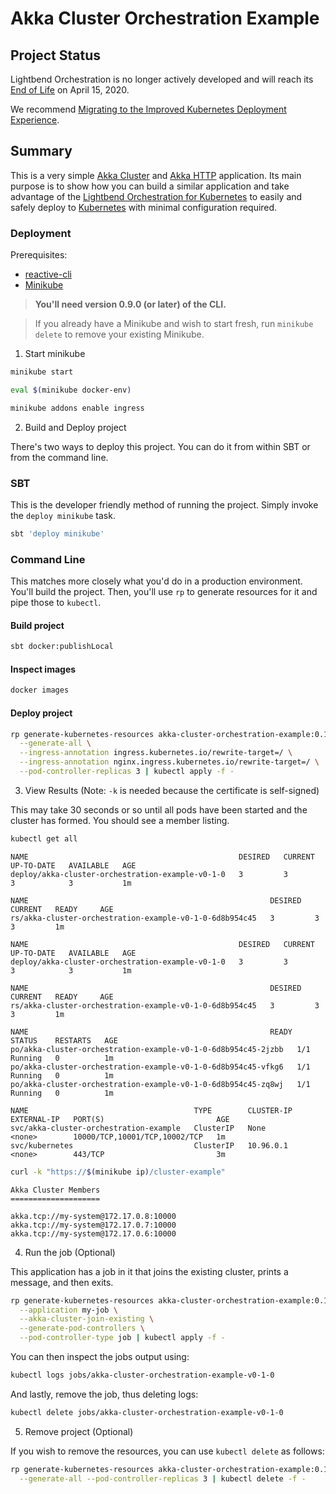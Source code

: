 # Akka Cluster Orchestration Example

## Project Status

Lightbend Orchestration is no longer actively developed and will reach its [End of Life](https://developer.lightbend.com/docs/lightbend-platform/2.0/support-terminology/index.html#end-of-life-eol-) on April 15, 2020.

We recommend [Migrating to the Improved Kubernetes Deployment Experience](https://developer.lightbend.com/docs/lightbend-orchestration/current/migration.html).

## Summary

This is a very simple [Akka Cluster](https://doc.akka.io/docs/akka/snapshot/cluster-usage.html) and 
[Akka HTTP](https://doc.akka.io/docs/akka-http/current/scala/http/) application. Its main purpose is to show how you 
can build a similar application and take advantage of the [Lightbend Orchestration for Kubernetes](https://developer.lightbend.com/docs/lightbend-orchestration-kubernetes/latest/)
to easily and safely deploy to [Kubernetes](https://kubernetes.io/) with minimal configuration required.

### Deployment

Prerequisites:

* [reactive-cli](https://developer.lightbend.com/docs/lightbend-orchestration-kubernetes/latest/cli-installation.html#install-the-cli)
* [Minikube](https://github.com/kubernetes/minikube#installation)

> **You'll need version 0.9.0 (or later) of the CLI.**

> If you already have a Minikube and wish to start fresh, run `minikube delete` to remove your existing Minikube.

1) Start minikube

```bash
minikube start

eval $(minikube docker-env)

minikube addons enable ingress
```

2) Build and Deploy project

There's two ways to deploy this project. You can do it from within SBT or from the command line.

### SBT

This is the developer friendly method of running the project. Simply invoke the `deploy minikube` task.

```bash
sbt 'deploy minikube'
```

### Command Line

This matches more closely what you'd do in a production environment. You'll build the project. Then, you'll use `rp`
to generate resources for it and pipe those to `kubectl`.

#### Build project

```bash
sbt docker:publishLocal
```

#### Inspect images

```bash
docker images
```

#### Deploy project

```bash
rp generate-kubernetes-resources akka-cluster-orchestration-example:0.1.0 \
  --generate-all \
  --ingress-annotation ingress.kubernetes.io/rewrite-target=/ \
  --ingress-annotation nginx.ingress.kubernetes.io/rewrite-target=/ \
  --pod-controller-replicas 3 | kubectl apply -f -
```

3) View Results (Note: `-k` is needed because the certificate is self-signed)

This may take 30 seconds or so until all pods have been started and the cluster has formed. You should see a member
listing.

```bash
kubectl get all
```

```
NAME                                               DESIRED   CURRENT   UP-TO-DATE   AVAILABLE   AGE
deploy/akka-cluster-orchestration-example-v0-1-0   3         3         3            3           1m

NAME                                                      DESIRED   CURRENT   READY     AGE
rs/akka-cluster-orchestration-example-v0-1-0-6d8b954c45   3         3         3         1m

NAME                                               DESIRED   CURRENT   UP-TO-DATE   AVAILABLE   AGE
deploy/akka-cluster-orchestration-example-v0-1-0   3         3         3            3           1m

NAME                                                      DESIRED   CURRENT   READY     AGE
rs/akka-cluster-orchestration-example-v0-1-0-6d8b954c45   3         3         3         1m

NAME                                                      READY     STATUS    RESTARTS   AGE
po/akka-cluster-orchestration-example-v0-1-0-6d8b954c45-2jzbb   1/1       Running   0          1m
po/akka-cluster-orchestration-example-v0-1-0-6d8b954c45-vfkg6   1/1       Running   0          1m
po/akka-cluster-orchestration-example-v0-1-0-6d8b954c45-zq8wj   1/1       Running   0          1m

NAME                                     TYPE        CLUSTER-IP   EXTERNAL-IP   PORT(S)                         AGE
svc/akka-cluster-orchestration-example   ClusterIP   None         <none>        10000/TCP,10001/TCP,10002/TCP   1m
svc/kubernetes                           ClusterIP   10.96.0.1    <none>        443/TCP                         3m
```

```bash
curl -k "https://$(minikube ip)/cluster-example"
```

```
Akka Cluster Members
====================

akka.tcp://my-system@172.17.0.8:10000
akka.tcp://my-system@172.17.0.7:10000
akka.tcp://my-system@172.17.0.6:10000
```

4) Run the job (Optional)

This application has a job in it that joins the existing cluster, prints a message, and then exits.

```bash
rp generate-kubernetes-resources akka-cluster-orchestration-example:0.1.0 \
  --application my-job \
  --akka-cluster-join-existing \
  --generate-pod-controllers \
  --pod-controller-type job | kubectl apply -f -
```

You can then inspect the jobs output using:

```bash
kubectl logs jobs/akka-cluster-orchestration-example-v0-1-0
```

And lastly, remove the job, thus deleting logs:

```bash
kubectl delete jobs/akka-cluster-orchestration-example-v0-1-0
```

5) Remove project (Optional)

If you wish to remove the resources, you can use `kubectl delete` as follows:

```bash
rp generate-kubernetes-resources akka-cluster-orchestration-example:0.1.0 \
  --generate-all --pod-controller-replicas 3 | kubectl delete -f -
```
